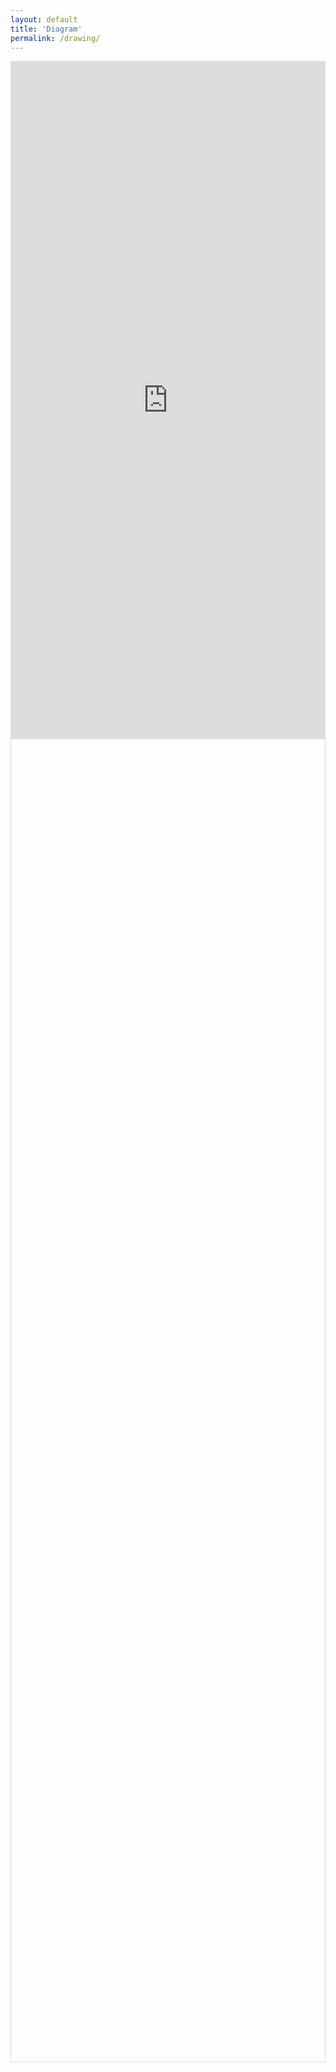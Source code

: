 ```yaml
---
layout: default
title: 'Diagram'
permalink: /drawing/
---
```


<div class="embed-responsive" style="height: 80vh; border: 1px solid #ddd;">
<iframe frameborder="0" style="width:100%;height:1084px;" src="https://viewer.diagrams.net/?tags=%7B%7D&lightbox=1&highlight=0000ff&edit=_blank&layers=1&nav=1&title=Untitled%20Diagram.drawio&dark=auto#R%3Cmxfile%3E%3Cdiagram%20name%3D%22Page-1%22%20id%3D%22p_7TRpUL9nB0_viv2l-K%22%3E1Zvbdto4FIafhst0SZaPl2CYGVahQ0smnebOYyvgFWNRWQ7Qpx8Z22BZkNIZZMRVYPuA9f3%2FlrR3oIf81fZ3GqyXUxLhpGeAaNtDw55hQMs1%2BZ8isisjrg3KwILGURlqBObxD1xdWUfzOMJZFStDjJCExWsxGJI0xSETYgGlZCOe9kKSSAisgwWWAvMwSOTo1zhiy2oUFjjG%2F8DxYll%2FMgTVkVVQn1wFsmUQkU0jhEY95FNCWPlqtfVxUsATufx25ujhwShO2SUXTL97r6tP8K%2FJ01s%2FGCf%2B4%2FP34AF55W3egiSvRlxr6JPVmuIsi0laDYDtaiqU5GmEixvDHhpsljHD83UQFkc33Ac8FtCwEpOjQoOMUfJ6IMjHPqg%2BF1OGt2dHBA%2BcuMEwWWFGd%2FyU6oKabGUty6zusDkKBW2jjC0bItWDDipvLA53PuLjLyqCv0DTBBLNGc3TOF1oShABQ0DoehJBx%2B0SIJQAfkzJJsERz1IDDOOMxUkSMI09aXoCUQQt2ZT1pNgNU0Ni%2BgnnNCgu7NOw4BSynBZ855gjWupKFolePZXuHG2XZJFE9nMepCz%2BobVDXSRwdGxHdih0uuRoShxHLy9xGBcjMsBkMm1ZNdMVbcuinodOWNTrEq11ckXC9OEZU9Iz7B6foQoeY386MUyJq4yJb2PWxcE1JSHfHZyhnZWowQdgXgftIdt34tovmNaWydpIFVlbIjuc9xtEi0l2PJvrDdUVoEIk%2BxUC1CVVR94ADNtercmi%2ByFr1Ha5HVlXItvPGfk4FCYB%2F0lrqpZIFVnyftXtFKpcPs0C%2Buw3mPb7%2FbFh6cxU3LCajiEzhR0yteQiiu%2F7v%2F752IDqP82%2B6G1UR4BquXIV4Ha5WllyYTWafr6r1BdtanvujW0ql1Xzx8F%2Br9qAOvmid%2B6LNnWhXFLVzu0GqlxRzdfj9AXTBtVRTsl8l2kNtrX8e%2FUuUFj%2BjS7JyjVW3x%2FgtCj3xSJAZ6xALAL4DupE7eqdqF3VcZULLIlfmNO3Q22asYCyftGZ5oGUpPwcLkNUR%2F5JSPhahLYx%2B3sPj%2BdE%2BfYbf%2FvAYcL9Ffzh98frN9%2F2J%2FMNCRoci2Fw4L7voL1LnT8yyWmI3xlsXabyISwwe29fBE7rSHHRvHsTn%2BSUJvtLOZNg1zhhTeKUZY07z4pAo%2FwGTssebkvf8o5HtQ%2BP9j8MINeB1zaAfYcGOJPI3RoAIbMDA8gl61UNABvqV%2FrqLr6hVnxhwr6GgnJprDKFwQfvHkREOmSwU1VJajNYruJVruF3or%2Bpg%2F4QQEO9AWy55aBwCudDPK%2B%2BpVL8%2Bv%2FTPxffuoX4pmML4ltdSC83RhRK7723ddNEelsH6aFtdaC93MK58rzvWL%2BwdVerP7xUf0cH%2FeuvnajVX%2B42qdT%2FJ%2Bu%2BJvK7OsiPPNiB%2FHJL7NryQ23S37hUf08H%2FS3QQeFuK2%2FdOVCX9L9Ufusmjbu2%2FHb19SO18itv3HnaZD%2B6VP6btO3a8jsIdCC%2F4radKP9Nk%2F9i9RX37S5T362eV636ylt%2BGq395qX636Tl19bfszpo%2BdnKW376rP0Xy3%2BTjp9U%2BYNKm%2F%2BoP397%2FE1Nefrxl0lo9C8%3D%3C%2Fdiagram%3E%3C%2Fmxfile%3E">
</iframe>
</div>
